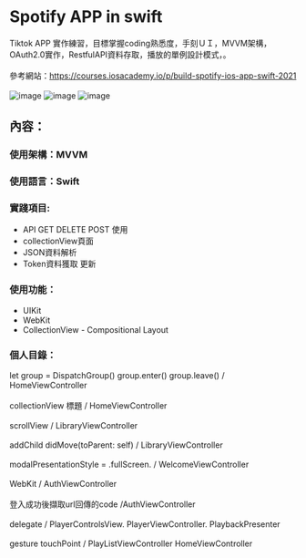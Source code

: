 Spotify APP in swift
===

Tiktok APP 實作練習，目標掌握coding熟悉度，手刻ＵＩ，MVVM架構，OAuth2.0實作，RestfulAPI資料存取，播放的單例設計模式，。<br>
 <br>
參考網站：https://courses.iosacademy.io/p/build-spotify-ios-app-swift-2021 <br>
 <br>
 ![image](https://github.com/knives99/spotify_test/blob/main/pic01.png)
  ![image](https://github.com/knives99/spotify_test/blob/main/pic02.png)
   ![image](https://github.com/knives99/spotify_test/blob/main/pic03.png)
 
 
## 內容：

### 使用架構：MVVM 
### 使用語言：Swift 

### 實踐項目:
* API GET DELETE POST 使用
* collectionView頁面
* JSON資料解析
* Token資料獲取 更新



 

### 使用功能：
* UIKit
* WebKit
* CollectionView - Compositional Layout 

### 個人目錄：

 let group = DispatchGroup()  group.enter()  group.leave()   / HomeViewController  <br>
 <br>
 collectionView 標題 / HomeViewController  <br>
 <br>
 scrollView / LibraryViewController <br>
 <br>
 addChild didMove(toParent: self) /  LibraryViewController <br>
 <br>
 modalPresentationStyle = .fullScreen. / WelcomeViewController   <br>
 <br>
 WebKit / AuthViewController  <br>
 <br>
 登入成功後擷取url回傳的code  /AuthViewController  <br>
 <br>
 delegate / PlayerControlsView.  PlayerViewController.  PlaybackPresenter <br>
 <br>
gesture touchPoint / PlayListViewController HomeViewController
